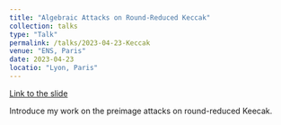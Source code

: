 ```yaml
---
title: "Algebraic Attacks on Round-Reduced Keccak"
collection: talks
type: "Talk"
permalink: /talks/2023-04-23-Keccak
venue: "ENS, Paris"
date: 2023-04-23
locatio: "Lyon, Paris"
---
```


[Link to the slide](https://permutationbasedcrypto.org/2023/files/slides/PBC2023-Fukang_Liu-Keccak.pdf)

Introduce my work on the preimage attacks on round-reduced Keecak.
